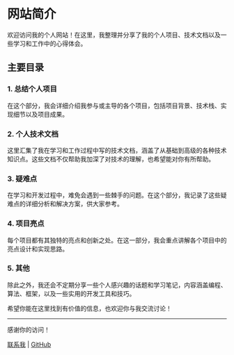 # 网站简介

欢迎访问我的个人网站！在这里，我整理并分享了我的个人项目、技术文档以及一些学习和工作中的心得体会。

## 主要目录

### 1. 总结个人项目
在这个部分，我会详细介绍我参与或主导的各个项目，包括项目背景、技术栈、实现细节以及项目成果。

### 2. 个人技术文档
这里汇集了我在学习和工作过程中写的技术文档，涵盖了从基础到高级的各种技术知识点。这些文档不仅帮助我加深了对技术的理解，也希望能对你有所帮助。

### 3. 疑难点
在学习和开发过程中，难免会遇到一些棘手的问题。在这个部分，我记录了这些疑难点的详细分析和解决方案，供大家参考。

### 4. 项目亮点
每个项目都有其独特的亮点和创新之处。在这一部分，我会重点讲解各个项目中的亮点设计和实现思路。

### 5. 其他
除此之外，我还会不定期分享一些个人感兴趣的话题和学习笔记，内容涵盖编程、算法、框架，以及一些实用的开发工具和技巧。

希望你能在这里找到有价值的信息，也欢迎你与我交流讨论！

---

感谢你的访问！

[联系我](mailto:690328661@qq.com) | [GitHub](https://github.com/hufanglei)